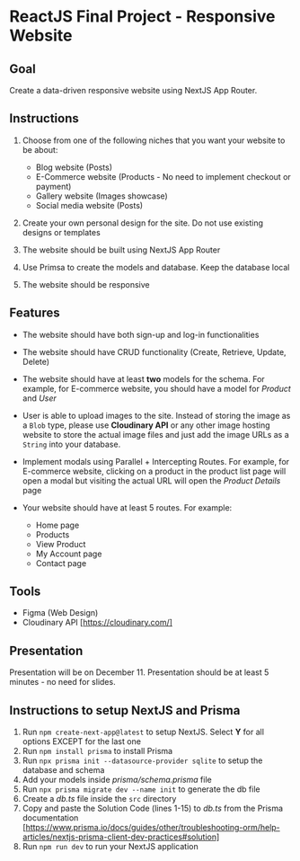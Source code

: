 # ReactJS Final Project - Responsive Website

## Goal

Create a data-driven responsive website using NextJS App Router.

## Instructions

1. Choose from one of the following niches that you want your website to be about:

   - Blog website (Posts)
   - E-Commerce website (Products - No need to implement checkout or payment)
   - Gallery website (Images showcase)
   - Social media website (Posts)

2. Create your own personal design for the site. Do not use existing designs or templates
3. The website should be built using NextJS App Router
4. Use Primsa to create the models and database. Keep the database local
5. The website should be responsive

## Features

- The website should have both sign-up and log-in functionalities
- The website should have CRUD functionality (Create, Retrieve, Update, Delete)
- The website should have at least **two** models for the schema. For example, for E-commerce website, you should have a model for *Product* and *User*
- User is able to upload images to the site. Instead of storing the image as a `Blob` type, please use **Cloudinary API** or any other image hosting website to store the actual image files and just add the image URLs as a `String` into your database.
- Implement modals using Parallel + Intercepting Routes. For example, for E-commerce website, clicking on a product in the product list page will open a modal but visiting the actual URL will open the *Product Details* page
- Your website should have at least 5 routes. For example:

  - Home page
  - Products
  - View Product
  - My Account page
  - Contact page

## Tools

- Figma (Web Design)
- Cloudinary API [https://cloudinary.com/]

## Presentation

Presentation will be on December 11. Presentation should be at least 5 minutes - no need for slides.

## Instructions to setup NextJS and Prisma

1. Run `npm create-next-app@latest` to setup NextJS. Select **Y** for all options EXCEPT for the last one
2. Run `npm install prisma` to install Prisma
3. Run `npx prisma init --datasource-provider sqlite` to setup the database and schema
4. Add your models inside *prisma/schema.prisma* file
5. Run `npx prisma migrate dev --name init` to generate the db file
6. Create a *db.ts* file inside the `src` directory
7. Copy and paste the Solution Code (lines 1-15) to *db.ts* from the Prisma documentation [https://www.prisma.io/docs/guides/other/troubleshooting-orm/help-articles/nextjs-prisma-client-dev-practices#solution]
8. Run `npm run dev` to run your NextJS application
